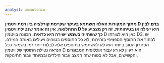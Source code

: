 ```yaml
---
analyst: amantonio
---
```


**מתוך המקורות האלה משתמע בעיקר שקיימת קורלציה בין רמת ויטמין D בדם לבין התחלואה. אין זה אומר שנטילת ויטמין D היא יעילה או בטיחותית. זה רק מצביע על כך ששהייה בשמש ישירה היא כדאית.**
הכוונה בויטמין D כאן היא לצורתו D3. יש לבחור את התוסף הספציפי בזהירות, לא כל התוספים בטוחים ויעילים באותה המידה. הפתרון הטוב ביותר הוא לא להשתמש בתוספים אלא לבלות יותר זמן בשמש.
ככל הנראה נטילת התוסף של ויטמין D היא רעיון לא רע עבור אוכלוסית המבוגרים והקשישים, אבל לא בטוח שזה המצב עבור הילדים ובמיוחד עבור התינוקות.
